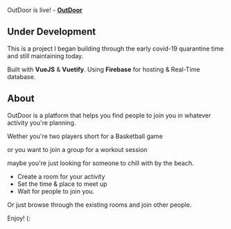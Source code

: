 OutDoor is live! - [**OutDoor**](https://outdoor-vue.web.app/)

## Under Development
This is a project I began building through the early covid-19 quarantine time and still maintaining today.

Built with **VueJS** & **Vuetify**. Using **Firebase** for hosting & Real-Time database.


## About
OutDoor is a platform that helps you find people to join you in whatever activity you're planning.


Wether you're two players short for a Basketball game

or you want to join a group for a workout session

maybe you're just looking for someone to chill with by the beach.

* Create a room for your activity
* Set the time & place to meet up
* Wait for people to join you.

Or just browse through the existing rooms and join other people.

Enjoy! (:
